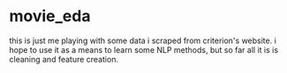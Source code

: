 # movie_eda

this is just me playing with some data i scraped from criterion's website. i hope to use it as a means to learn some NLP methods, but so far all it is is cleaning and feature creation.
